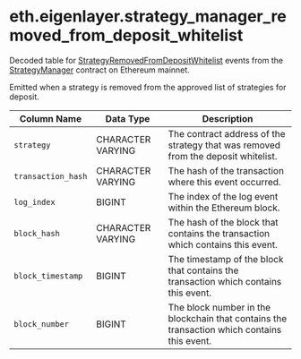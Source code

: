 # eth.eigenlayer.strategy\_manager\_removed\_from\_deposit\_whitelist

Decoded table for [StrategyRemovedFromDepositWhitelist](https://github.com/Layr-Labs/eigenlayer-contracts/blob/e80a45c5595dd7d2e31e06c021bad2ca7db0abc7/src/contracts/core/StrategyManager.sol#L88C11-L88C46) events from the [StrategyManager](https://etherscan.io/address/0x858646372cc42e1a627fce94aa7a7033e7cf075a) contract on Ethereum mainnet.

Emitted when a strategy is removed from the approved list of strategies for deposit.

| Column Name        | Data Type         | Description                                                                                 |
| ------------------ | ----------------- | ------------------------------------------------------------------------------------------- |
| `strategy`         | CHARACTER VARYING | The contract address of the strategy that was removed from the deposit whitelist.           |
| `transaction_hash` | CHARACTER VARYING | The hash of the transaction where this event occurred.                                      |
| `log_index`        | BIGINT            | The index of the log event within the Ethereum block.                                       |
| `block_hash`       | CHARACTER VARYING | The hash of the block that contains the transaction which contains this event.              |
| `block_timestamp`  | BIGINT            | The timestamp of the block that contains the transaction which contains this event.         |
| `block_number`     | BIGINT            | The block number in the blockchain that contains the transaction which contains this event. |
